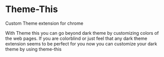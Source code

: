 # Theme-This

Custom Theme extension for chrome

With Theme this you can go beyond dark theme by customizing colors of the web pages. If you are colorblind or just feel that any dark theme extension seems to be perfect for you now you can customize your dark theme by using theme-this
